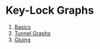 # Key-Lock Graphs

1. [Basics](notebooks/basics.ipynb)
2. [Tunnel Graphs](notebooks/tunnel.ipynb)
3. [Gluing](notebooks/gluing.ipynb)
